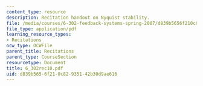 ```yaml
---
content_type: resource
description: Recitation handout on Nyquist stability.
file: /media/courses/6-302-feedback-systems-spring-2007/d839b5656f210c82935142b30d9ae616_6_302rec10.pdf
file_type: application/pdf
learning_resource_types:
- Recitations
ocw_type: OCWFile
parent_title: Recitations
parent_type: CourseSection
resourcetype: Document
title: 6_302rec10.pdf
uid: d839b565-6f21-0c82-9351-42b30d9ae616
---
```

